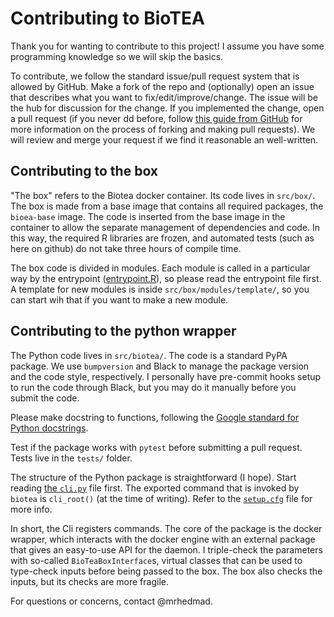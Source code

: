 # Contributing to BioTEA

Thank you for wanting to contribute to this project! I assume you have some programming knowledge so we will skip the basics.

To contribute, we follow the standard issue/pull request system that is allowed by GitHub. Make a fork of the repo and (optionally) open an issue that describes what you want to fix/edit/improve/change. The issue will be the hub for discussion for the change. If you implemented the change, open a pull request (if you never dd before, follow [this guide from GitHub](https://docs.github.com/en/get-started/exploring-projects-on-github/finding-ways-to-contribute-to-open-source-on-github) for more information on the process of forking and making pull requests).
We will review and merge your request if we find it reasonable an well-written.

## Contributing to the box
"The box" refers to the Biotea docker container. Its code lives in `src/box/`. The box is made from a base image that contains all required packages, the `bioea-base` image. The code is inserted from the base image in the container to allow the separate management of dependencies and code. In this way, the required R libraries are frozen, and automated tests (such as here on github) do not take three hours of compile time. 

The box code is divided in modules. Each module is called in a particular way by the entrypoint ([entrypoint.R](https://github.com/CMA-Lab/bioTEA/blob/9d8f4f9f67145cc98c913ccd997ace62295a8817/src/box/entrypoint.R)), so please read the entrypoint file first. A template for new modules is inside `src/box/modules/template/`, so you can start wih that if you want to make a new module.

## Contributing to the python wrapper
The Python code lives in `src/biotea/`. The code is a standard PyPA package. We use `bumpversion` and Black to manage the package version and the code style, respectively. I personally have pre-commit hooks setup to run the code through Black, but you may do it manually before you submit the code.

Please make docstring to functions, following the [Google standard for Python docstrings](https://github.com/google/styleguide/blob/gh-pages/pyguide.md#38-comments-and-docstrings).

Test if the package works with `pytest` before submitting a pull request. Tests live in the `tests/` folder.

The structure of the Python package is straightforward (I hope). Start reading [the `cli.py`](https://github.com/CMA-Lab/bioTEA/blob/9d8f4f9f67145cc98c913ccd997ace62295a8817/src/bioTea/bioTea/cli.py) file first. The exported command that is invoked by `biotea` is `cli_root()` (at the time of writing). Refer to the [`setup.cfg`](https://github.com/CMA-Lab/bioTEA/blob/9d8f4f9f67145cc98c913ccd997ace62295a8817/src/bioTea/setup.cfg) file for more info.

In short, the Cli registers commands. The core of the package is the docker wrapper, which interacts with the docker engine with an external package that gives an easy-to-use API for the daemon. I triple-check the parameters with so-called `BioTeaBoxInterface`s, virtual classes that can be used to type-check inputs before being passed to the box. The box also checks the inputs, but its checks are more fragile.

For questions or concerns, contact @mrhedmad.
